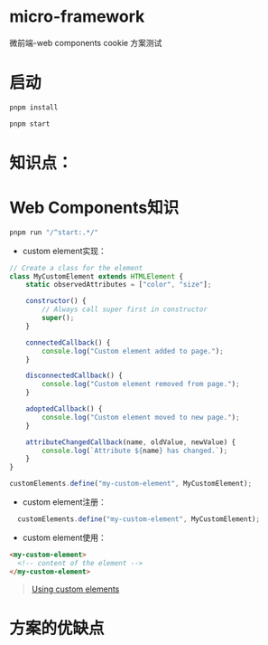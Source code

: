 # micro-framework

微前端-web components cookie 方案测试

# 启动

```bash
pnpm install

pnpm start
```

# 知识点：


# Web Components知识

```bash
pnpm run "/^start:.*/"
```

+ custom element实现：

```js
// Create a class for the element
class MyCustomElement extends HTMLElement {
    static observedAttributes = ["color", "size"];

    constructor() {
        // Always call super first in constructor
        super();
    }

    connectedCallback() {
        console.log("Custom element added to page.");
    }

    disconnectedCallback() {
        console.log("Custom element removed from page.");
    }

    adoptedCallback() {
        console.log("Custom element moved to new page.");
    }

    attributeChangedCallback(name, oldValue, newValue) {
        console.log(`Attribute ${name} has changed.`);
    }
}

customElements.define("my-custom-element", MyCustomElement);

```

+ custom element注册：

```js
  customElements.define("my-custom-element", MyCustomElement);
```

+ custom element使用：
```html
<my-custom-element>
  <!-- content of the element -->
</my-custom-element>
```
> [Using custom elements](https://developer.mozilla.org/en-US/docs/Web/API/Web_components/Using_custom_elements)

# 方案的优缺点

